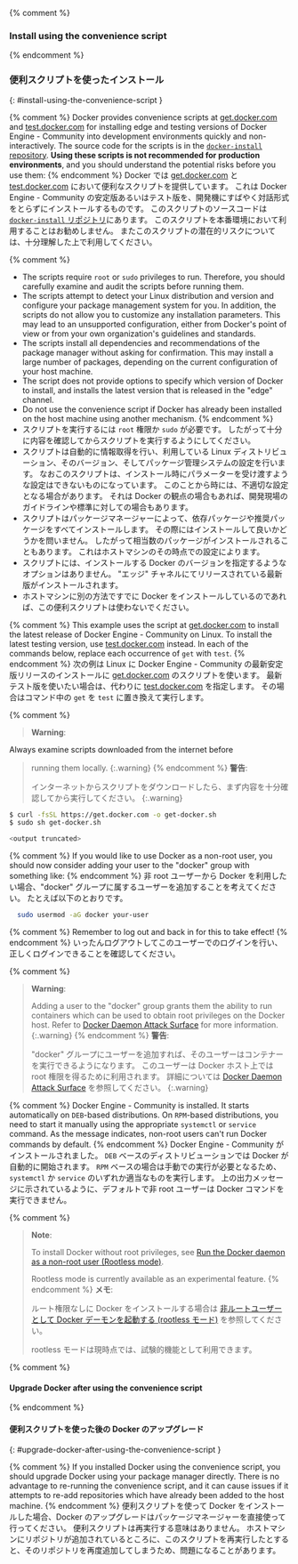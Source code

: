 <!-- This file is included in Docker Engine - Community or EE installation docs for Linux. -->

{% comment %}
### Install using the convenience script
{% endcomment %}
### 便利スクリプトを使ったインストール
{: #install-using-the-convenience-script }

{% comment %}
Docker provides convenience scripts at [get.docker.com](https://get.docker.com/)
and [test.docker.com](https://test.docker.com/) for installing edge and
testing versions of Docker Engine - Community into development environments quickly and
non-interactively. The source code for the scripts is in the
[`docker-install` repository](https://github.com/docker/docker-install).
**Using these scripts is not recommended for production
environments**, and you should understand the potential risks before you use
them:
{% endcomment %}
Docker では [get.docker.com](https://get.docker.com/) と [test.docker.com](https://test.docker.com/) において便利なスクリプトを提供しています。
これは Docker Engine - Community の安定版あるいはテスト版を、開発機にすばやく対話形式をとらずにインストールするものです。
このスクリプトのソースコードは [`docker-install` リポジトリ](https://github.com/docker/docker-install)にあります。
このスクリプトを本番環境において利用することはお勧めしません。
またこのスクリプトの潜在的リスクについては、十分理解した上で利用してください。

{% comment %}
- The scripts require `root` or `sudo` privileges to run. Therefore,
  you should carefully examine and audit the scripts before running them.
- The scripts attempt to detect your Linux distribution and version and
  configure your package management system for you. In addition, the scripts do
  not allow you to customize any installation parameters. This may lead to an
  unsupported configuration, either from Docker's point of view or from your own
  organization's guidelines and standards.
- The scripts install all dependencies and recommendations of the package
  manager without asking for confirmation. This may install a large number of
  packages, depending on the current configuration of your host machine.
- The script does not provide options to specify which version of Docker to install,
  and installs the latest version that is released in the "edge" channel.
- Do not use the convenience script if Docker has already been installed on the
  host machine using another mechanism.
{% endcomment %}
- スクリプトを実行するには ``root`` 権限か ``sudo`` が必要です。
  したがって十分に内容を確認してからスクリプトを実行するようにしてください。
- スクリプトは自動的に情報取得を行い、利用している Linux ディストリビューション、そのバージョン、そしてパッケージ管理システムの設定を行います。
  なおこのスクリプトは、インストール時にパラメーターを受け渡すような設定はできないものになっています。
  このことから時には、不適切な設定となる場合があります。
  それは Docker の観点の場合もあれば、開発現場のガイドラインや標準に対しての場合もあります。
- スクリプトはパッケージマネージャーによって、依存パッケージや推奨パッケージをすべてインストールします。
  その際にはインストールして良いかどうかを問いません。
  したがって相当数のパッケージがインストールされることもあります。
  これはホストマシンのその時点での設定によります。
- スクリプトには、インストールする Docker のバージョンを指定するようなオプションはありません。
  "エッジ" チャネルにてリリースされている最新版がインストールされます。
- ホストマシンに別の方法ですでに Docker をインストールしているのであれば、この便利スクリプトは使わないでください。

{% comment %}
This example uses the script at [get.docker.com](https://get.docker.com/) to
install the latest release of Docker Engine - Community on Linux. To install the latest
testing version, use [test.docker.com](https://test.docker.com/) instead. In
each of the commands below, replace each occurrence of `get` with `test`.
{% endcomment %}
次の例は Linux に Docker Engine - Community の最新安定版リリースのインストールに [get.docker.com](https://get.docker.com/) のスクリプトを使います。
最新テスト版を使いたい場合は、代わりに [test.docker.com](https://test.docker.com/) を指定します。
その場合はコマンド中の `get` を `test` に置き換えて実行します。

{% comment %}
> **Warning**:
>
Always examine scripts downloaded from the internet before
> running them locally.
{:.warning}
{% endcomment %}
> **警告**:
>
> インターネットからスクリプトをダウンロードしたら、まず内容を十分確認してから実行してください。
{:.warning}

```bash
$ curl -fsSL https://get.docker.com -o get-docker.sh
$ sudo sh get-docker.sh

<output truncated>
```

{% comment %}
If you would like to use Docker as a non-root user, you should now consider
adding your user to the "docker" group with something like:
{% endcomment %}
非 root ユーザーから Docker を利用したい場合、"docker" グループに属するユーザーを追加することを考えてください。
たとえば以下のとおりです。

```bash
  sudo usermod -aG docker your-user
```

{% comment %}
Remember to log out and back in for this to take effect!
{% endcomment %}
いったんログアウトしてこのユーザーでのログインを行い、正しくログインできることを確認してください。

{% comment %}
> **Warning**:
>
> Adding a user to the "docker" group grants them the ability to run containers
> which can be used to obtain root privileges on the Docker host. Refer to
> [Docker Daemon Attack Surface](https://docs.docker.com/engine/security/security/#docker-daemon-attack-surface)
> for more information.
{:.warning}
{% endcomment %}
> **警告**:
>
> "docker" グループにユーザーを追加すれば、そのユーザーはコンテナーを実行できるようになります。
> このユーザーは Docker ホスト上では root 権限を得るために利用されます。
> 詳細については
> [Docker Daemon Attack Surface](https://docs.docker.com/engine/security/security/#docker-daemon-attack-surface)
> を参照してください。
{:.warning}

{% comment %}
Docker Engine - Community is installed. It starts automatically on `DEB`-based distributions. On
`RPM`-based distributions, you need to start it manually using the appropriate
`systemctl` or `service` command. As the message indicates, non-root users can't
run Docker commands by default.
{% endcomment %}
Docker Engine - Community がインストールされました。
`DEB` ベースのディストリビューションでは Docker が自動的に開始されます。
`RPM` ベースの場合は手動での実行が必要となるため、 `systemctl` か `service` のいずれか適当なものを実行します。
上の出力メッセージに示されているように、デフォルトで非 root ユーザーは Docker コマンドを実行できません。

{% comment %}
> **Note**:
>
> To install Docker without root privileges, see
> [Run the Docker daemon as a non-root user (Rootless mode)](/engine/security/rootless/).
>
> Rootless mode is currently available as an experimental feature.
{% endcomment %}
> **メモ**:
>
> ルート権限なしに Docker をインストールする場合は [非ルートユーザーとして Docker デーモンを起動する (rootless モード)](/engine/security/rootless/) を参照してください。
>
> rootless モードは現時点では、試験的機能として利用できます。

{% comment %}
#### Upgrade Docker after using the convenience script
{% endcomment %}
#### 便利スクリプトを使った後の Docker のアップグレード
{: #upgrade-docker-after-using-the-convenience-script }

{% comment %}
If you installed Docker using the convenience script, you should upgrade Docker
using your package manager directly. There is no advantage to re-running the
convenience script, and it can cause issues if it attempts to re-add
repositories which have already been added to the host machine.
{% endcomment %}
便利スクリプトを使って Docker をインストールした場合、Docker のアップグレードはパッケージマネージャーを直接使って行ってください。
便利スクリプトは再実行する意味はありません。
ホストマシンにリポジトリが追加されているところに、このスクリプトを再実行したとすると、そのリポジトリを再度追加してしまうため、問題になることがあります。
